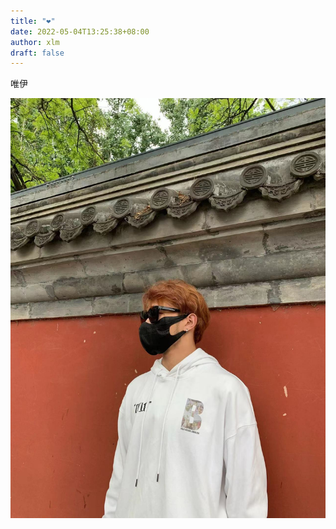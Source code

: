 ```yaml
---
title: "❤"
date: 2022-05-04T13:25:38+08:00
author: xlm
draft: false
---
```

唯伊

<img src="https://github.com/zeroleonard/myblog/blob/main/static/img/%E5%BE%AE%E4%BF%A1%E5%9B%BE%E7%89%87_20220505222214.jpg" alt="" referrerpolicy="no-referrer">
